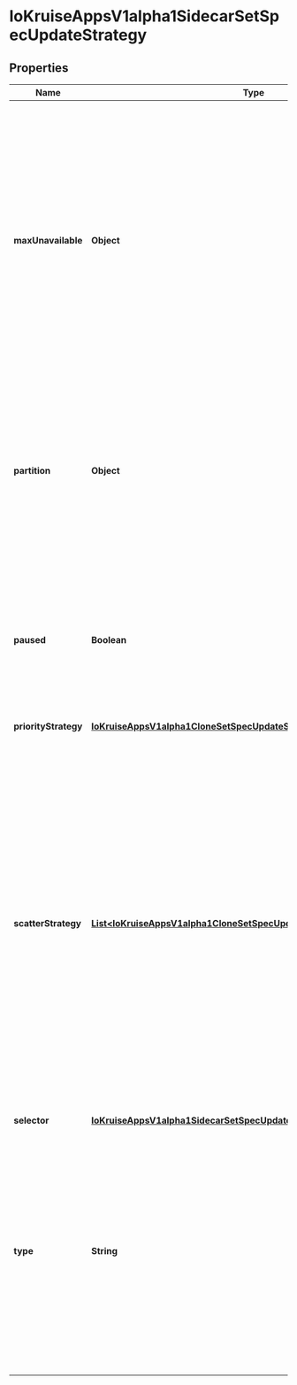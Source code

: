 
# IoKruiseAppsV1alpha1SidecarSetSpecUpdateStrategy

## Properties
Name | Type | Description | Notes
------------ | ------------- | ------------- | -------------
**maxUnavailable** | **Object** | The maximum number of SidecarSet pods that can be unavailable during the update. Value can be an absolute number (ex: 5) or a percentage of total number of SidecarSet pods at the start of the update (ex: 10%). Absolute number is calculated from percentage by rounding up. This cannot be 0. Default value is 1. |  [optional]
**partition** | **Object** | Partition is the desired number of pods in old revisions. It means when partition is set during pods updating, (replicas - partition) number of pods will be updated. Default value is 0. |  [optional]
**paused** | **Boolean** | Paused indicates that the SidecarSet is paused to update the injected pods, but it don&#39;t affect the webhook inject sidecar container into the newly created pods. default is false |  [optional]
**priorityStrategy** | [**IoKruiseAppsV1alpha1CloneSetSpecUpdateStrategyPriorityStrategy**](IoKruiseAppsV1alpha1CloneSetSpecUpdateStrategyPriorityStrategy.md) |  |  [optional]
**scatterStrategy** | [**List&lt;IoKruiseAppsV1alpha1CloneSetSpecUpdateStrategyScatterStrategy&gt;**](IoKruiseAppsV1alpha1CloneSetSpecUpdateStrategyScatterStrategy.md) | ScatterStrategy defines the scatter rules to make pods been scattered when update. This will avoid pods with the same key-value to be updated in one batch. - Note that pods will be scattered after priority sort. So, although priority strategy and scatter strategy can be applied together, we suggest to use either one of them. - If scatterStrategy is used, we suggest to just use one term. Otherwise, the update order can be hard to understand. |  [optional]
**selector** | [**IoKruiseAppsV1alpha1SidecarSetSpecUpdateStrategySelector**](IoKruiseAppsV1alpha1SidecarSetSpecUpdateStrategySelector.md) |  |  [optional]
**type** | **String** | Type is NotUpdate, the SidecarSet don&#39;t update the injected pods, it will only inject sidecar container into the newly created pods. Type is RollingUpdate, the SidecarSet will update the injected pods to the latest version on RollingUpdate Strategy. default is RollingUpdate |  [optional]



